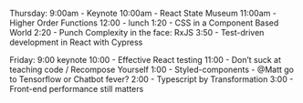 Thursday:
9:00am - Keynote
10:00am - React State Museum
11:00am - Higher Order Functions
12:00 - lunch
1:20 - CSS in a Component Based World
2:20 - Punch Complexity in the face: RxJS
3:50 - Test-driven development in React with Cypress

Friday:
9:00 keynote
10:00 - Effective React testing
11:00 -  Don’t suck at teaching code / Recompose Yourself
1:00 - Styled-components - @Matt go to Tensorflow or Chatbot fever?
2:00 - Typescript by Transformation
3:00 - Front-end performance still matters